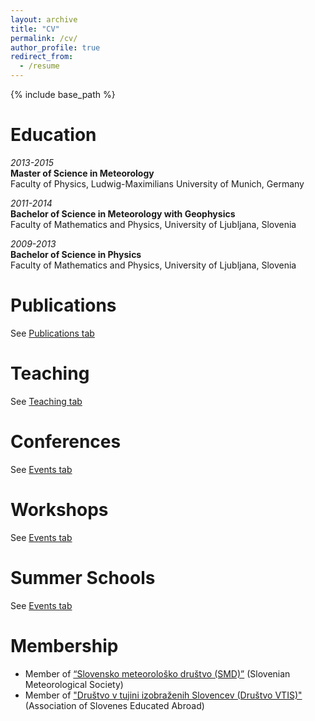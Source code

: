 ```yaml
---
layout: archive
title: "CV"
permalink: /cv/
author_profile: true
redirect_from:
  - /resume
---
```


{% include base_path %}


Education
======
_2013-2015_<br/>
**Master of Science in Meteorology**<br/> 
Faculty of Physics, Ludwig-Maximilians University of Munich, Germany

_2011-2014_<br/>
**Bachelor of Science in Meteorology with Geophysics**<br/>
Faculty of Mathematics and Physics, University of Ljubljana, Slovenia

_2009-2013_<br/>
**Bachelor of Science in Physics**<br/>
Faculty of Mathematics and Physics, University of Ljubljana, Slovenia


Publications
======
See [Publications tab](https://ninacrnivec.github.io/publications/)
  
Teaching
======
See [Teaching tab](https://ninacrnivec.github.io/teaching/)
  
Conferences
======
See [Events tab](https://ninacrnivec.github.io/events/)

Workshops
======
See [Events tab](https://ninacrnivec.github.io/events/)

Summer Schools
======
See [Events tab](https://ninacrnivec.github.io/events/)
  
Membership
======
* Member of [“Slovensko meteorološko društvo (SMD)”](http://www.smd.v-izdelavi.si/domov/) (Slovenian Meteorological Society)
* Member of ["Društvo v tujini izobraženih Slovencev (Društvo VTIS)"](https://www.drustvovtis.si/) (Association of Slovenes Educated Abroad) 
